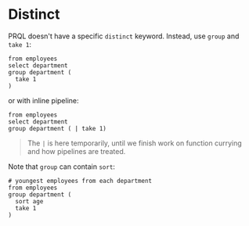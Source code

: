 # Distinct

PRQL doesn't have a specific `distinct` keyword. Instead, use `group` and `take 1`:

```prql
from employees
select department
group department (
  take 1
)
```

or with inline pipeline:
```prql
from employees
select department
group department ( | take 1)
```

> The `|` is here temporarily, until we finish work on function currying and how pipelines are treated.

Note that `group` can contain `sort`:

```prql
# youngest employees from each department
from employees
group department (
  sort age
  take 1
)
```
